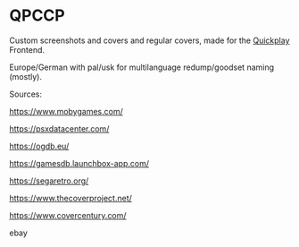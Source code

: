 # QPCCP
Custom screenshots and covers and regular covers, made for the [Quickplay](https://quickplay.sourceforge.net/) Frontend.

Europe/German with pal/usk for multilanguage redump/goodset naming (mostly).

Sources:

https://www.mobygames.com/

https://psxdatacenter.com/

https://ogdb.eu/

https://gamesdb.launchbox-app.com/

https://segaretro.org/

https://www.thecoverproject.net/

https://www.covercentury.com/

ebay
